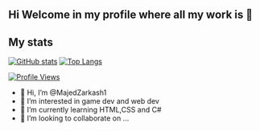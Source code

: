 ## Hi Welcome in my profile where all my work is 👋

## My stats

[![GitHub stats](https://github-readme-stats.vercel.app/api?username=MajedZarkash1&show_icons=true&count_private=true&hide_border=true&theme=blue-green)](#my-stats)
[![Top Langs](https://github-readme-stats.vercel.app/api/top-langs/?username=MajedZarkash1&count_private=true&hide_border=true&theme=blue-green)](#my-stats)

[![Profile Views](https://komarev.com/ghpvc/?username=MajedZarkash1)](#my-stats)



- 👋 Hi, I’m @MajedZarkash1
- 👀 I’m interested in game dev and web dev
- 🌱 I’m currently learning HTML,CSS and C#
- 💞️ I’m looking to collaborate on ...


<!---
MajedZarkash1/MajedZarkash1 is a ✨ special ✨ repository because its `README.md` (this file) appears on your GitHub profile.
You can click the Preview link to take a look at your changes.
--->
